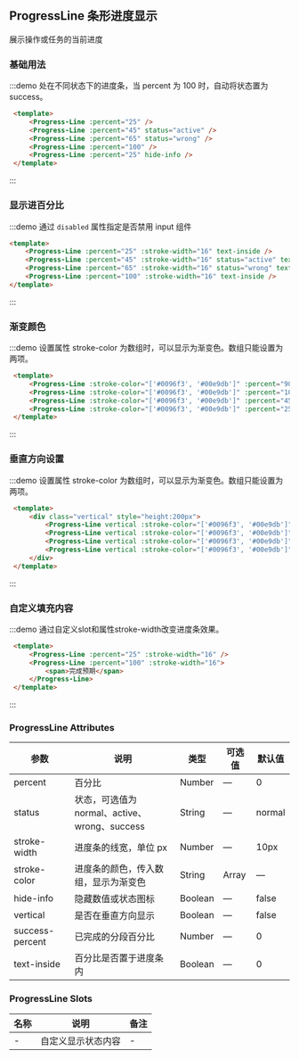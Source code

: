 ## ProgressLine 条形进度显示

 展示操作或任务的当前进度

### 基础用法

:::demo 处在不同状态下的进度条，当 percent 为 100 时，自动将状态置为 success。

``` html
 <template>
     <Progress-Line :percent="25" />
     <Progress-Line :percent="45" status="active" />
     <Progress-Line :percent="65" status="wrong" />
     <Progress-Line :percent="100" />
     <Progress-Line :percent="25" hide-info />
 </template>
```

:::

### 显示进百分比

:::demo 通过 `disabled` 属性指定是否禁用 input 组件

``` html
<template>
    <Progress-Line :percent="25" :stroke-width="16" text-inside />
    <Progress-Line :percent="45" :stroke-width="16" status="active" text-inside />
    <Progress-Line :percent="65" :stroke-width="16" status="wrong" text-inside />
    <Progress-Line :percent="100" :stroke-width="16" text-inside />
</template>
```

:::

### 渐变颜色

:::demo 设置属性 stroke-color 为数组时，可以显示为渐变色。数组只能设置为两项。

``` html
 <template>
     <Progress-Line :stroke-color="['#0096f3', '#00e9db']" :percent="90" :stroke-width="12" status="active" />
     <Progress-Line :stroke-color="['#0096f3', '#00e9db']" :percent="10" :stroke-width="12" status="active" />
     <Progress-Line :stroke-color="['#0096f3', '#00e9db']" :percent="45" :stroke-width="12" status="active" />
     <Progress-Line :stroke-color="['#0096f3', '#00e9db']" :percent="25" :stroke-width="12" status="active" />
 </template>
```

:::
 

### 垂直方向设置

:::demo 设置属性 stroke-color 为数组时，可以显示为渐变色。数组只能设置为两项。

``` html
 <template>
     <div class="vertical" style="height:200px">
         <Progress-Line vertical :stroke-color="['#0096f3', '#00e9db']" :percent="90" :stroke-width="12" status="active" />
         <Progress-Line vertical :stroke-color="['#0096f3', '#00e9db']" :percent="10" :stroke-width="12" status="active" />
         <Progress-Line vertical :stroke-color="['#0096f3', '#00e9db']" :percent="45" :stroke-width="12" status="active" />
         <Progress-Line vertical :stroke-color="['#0096f3', '#00e9db']" :percent="25" :stroke-width="12" status="active" />
     </div>
 </template>
```

:::

### 自定义填充内容

:::demo 通过自定义slot和属性stroke-width改变进度条效果。

``` html
 <template>
     <Progress-Line :percent="25" :stroke-width="16" />
     <Progress-Line :percent="100" :stroke-width="16">
         <span>完成预期</span>
     </Progress-Line>
 </template>
```

:::
 

### ProgressLine Attributes

| 参数          | 说明            | 类型            | 可选值                 | 默认值   |
|-------------  |---------------- |---------------- |---------------------- |-------- |
|  percent      | 百分比          | Number           |      —              |   0     |
|  status      | 状态，可选值为normal、active、wrong、success    | String           |      —      |   normal     |
|  stroke-width      | 进度条的线宽，单位 px          | Number           |      —              |   10px     |
|  stroke-color      | 进度条的颜色，传入数组，显示为渐变色        | String | Array           |      —              |   -     |
|  hide-info      | 隐藏数值或状态图标     |  Boolean       |      —              |    false     |
|  vertical      | 是否在垂直方向显示     |  Boolean       |      —              |    false     |
|  success-percent      | 已完成的分段百分比     |  Number       |      —              |    0     |
|  text-inside     | 百分比是否置于进度条内     |  Boolean       |      —              |    0     |

### ProgressLine Slots

| 名称 | 说明 | 备注 |
|------|--------|--------|
| - |  自定义显示状态内容 | -  |

 
 

